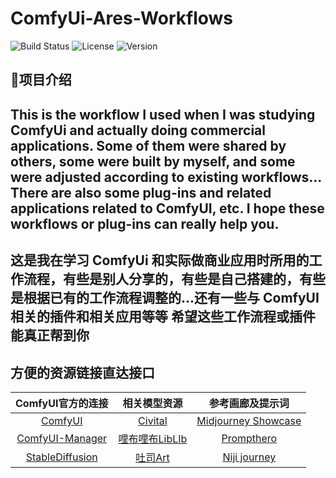 # ComfyUi-Ares-Workflows
![Build Status](https://img.shields.io/badge/build-passing-red)
![License](https://img.shields.io/badge/license-MIT-blue)
![Version](https://img.shields.io/badge/version-1.0.0-orange)

## 🌲项目介绍

This is the workflow I used when I was studying ComfyUi and actually doing commercial applications. Some of them were shared by others, some were built by myself, and some were adjusted according to existing workflows... There are also some plug-ins and related applications related to ComfyUI, etc.
I hope these workflows or plug-ins can really help you.
-----------------------------------------------------------------------------------------------------------------------------------------------------------------------------------------------------------------------
这是我在学习 ComfyUi 和实际做商业应用时所用的工作流程，有些是别人分享的，有些是自己搭建的，有些是根据已有的工作流程调整的...还有一些与 ComfyUI 相关的插件和相关应用等等
希望这些工作流程或插件能真正帮到你
-
## 方便的资源链接直达接口

| ComfyUI官方的连接 | 相关模型资源 | 参考画廊及提示词  |
| :------: | :------: | :------: |
| [ComfyUI](https://github.com/comfyanonymous/ComfyUI) | [Civital](https://civitai.com/) | [Midjourney Showcase](https://www.midjourney.com/showcase)  |
| [ComfyUI-Manager](https://github.com/ltdrdata/ComfyUI-Manager)  | [哩布哩布LibLIb](https://www.liblib.art/)  | [Prompthero](https://prompthero.com/)  |
| [StableDiffusion](https://github.com/Stability-AI/stablediffusion)  | [吐司Art](https://tusiart.com/)    | [Niji journey](https://nijijourney.com/zhhttps://nijijourney.com/zh/app) |

